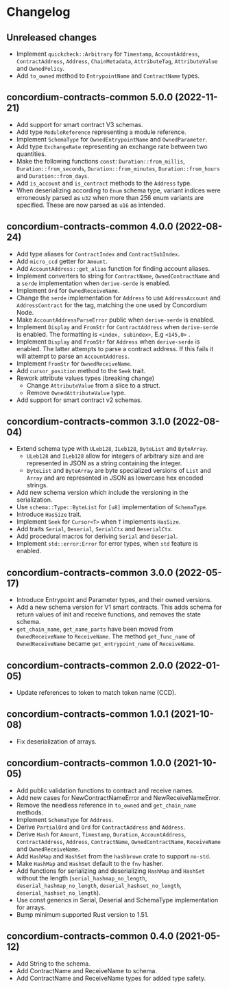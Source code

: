 # Changelog

## Unreleased changes

- Implement `quickcheck::Arbitrary` for `Timestamp`, `AccountAddress`, `ContractAddress`, `Address`,  `ChainMetadata`, `AttributeTag`, `AttributeValue` and `OwnedPolicy`.
- Add `to_owned` method to `EntrypointName` and `ContractName` types.

## concordium-contracts-common 5.0.0 (2022-11-21)

- Add support for smart contract V3 schemas.
- Add type `ModuleReference` representing a module reference.
- Implement `SchemaType` for `OwnedEntrypointName` and `OwnedParameter`.
- Add type `ExchangeRate` representing an exchange rate between two quantities.
- Make the following functions `const`: `Duration::from_millis`, `Duration::from_seconds`, `Duration::from_minutes`, `Duration::from_hours` and `Duration::from_days`.
- Add `is_account` and `is_contract` methods to the `Address` type.
- When deserializing according to `Enum` schema type, variant indices were
  erroneously parsed as `u32` when more than 256 enum variants are specified.
  These are now parsed as `u16` as intended.

## concordium-contracts-common 4.0.0 (2022-08-24)

- Add type aliases for `ContractIndex` and `ContractSubIndex`.
- Add `micro_ccd` getter for `Amount`.
- Add `AccountAddress::get_alias` function for finding account aliases.
- Implement converters to string for `ContractName`, `OwnedContractName` and a `serde` implementation when `derive-serde` is enabled.
- Implement `Ord` for `OwnedReceiveName`.
- Change the `serde` implementation for `Address` to use `AddressAccount` and `AddressContract` for the tag, matching the one used by Concordium Node.
- Make `AccountAddressParseError` public when `derive-serde` is enabled.
- Implement `Display` and `FromStr` for `ContractAddress` when `derive-serde` is enabled. The formatting is `<index, subindex>`, E.g `<145,0>` .
- Implement `Display` and `FromStr` for `Address` when `derive-serde` is enabled. The latter attempts to parse a contract address. If this fails it will attempt to parse an `AccountAddress`.
- Implement `FromStr` for `OwnedReceiveName`.
- Add `cursor_position` method to the `Seek` trait.
- Rework attribute values types (breaking change)
  - Change `AttributeValue` from a slice to a struct.
  - Remove `OwnedAttributeValue` type.
- Add support for smart contract v2 schemas.

## concordium-contracts-common 3.1.0 (2022-08-04)

- Extend schema type with `ULeb128`, `ILeb128`, `ByteList` and `ByteArray`.
  - `ULeb128` and `ILeb128` allow for integers of arbitrary size and are represented in JSON as a string containing the integer.
  - `ByteList` and `ByteArray` are byte specialized versions of `List` and `Array` and are represented in JSON as lowercase hex encoded strings.
- Add new schema version which include the versioning in the serialization.
- Use `schema::Type::ByteList` for `[u8]` implementation of `SchemaType`.
- Introduce `HasSize` trait.
- Implement `Seek` for `Cursor<T>` when `T` implements `HasSize`.
- Add traits `Serial`, `Deserial`, `SerialCtx` and `DeserialCtx`.
- Add procedural macros for deriving `Serial` and `Deserial`.
- Implement `std::error:Error` for error types, when `std` feature is enabled.

## concordium-contracts-common 3.0.0 (2022-05-17)

- Introduce Entrypoint and Parameter types, and their owned versions.
- Add a new schema version for V1 smart contracts.
  This adds schema for return values of init and receive functions, and removes the state schema.
- `get_chain_name`, `get_name_parts` have been moved from `OwnedReceiveName` to
  `ReceiveName`. The method `get_func_name` of `OwnedReceiveName` became
  `get_entrypoint_name` of `ReceiveName`.

## concordium-contracts-common 2.0.0 (2022-01-05)

- Update references to token to match token name (CCD).

## concordium-contracts-common 1.0.1 (2021-10-08)
- Fix deserialization of arrays.

## concordium-contracts-common 1.0.0 (2021-10-05)
- Add public validation functions to contract and receive names.
- Add new cases for NewContractNameError and NewReceiveNameError.
- Remove the needless reference in `to_owned` and `get_chain_name` methods.
- Implement `SchemaType` for `Address`.
- Derive `PartialOrd` and `Ord` for `ContractAddress` and `Address`.
- Derive `Hash` for `Amount`, `Timestamp`, `Duration`, `AccountAddress`, `ContractAddress`, `Address`, `ContractName`, `OwnedContractName`, `ReceiveName` and `OwnedReceiveName`.
- Add `HashMap` and `HashSet` from the `hashbrown` crate to support `no-std`.
- Make `HashMap` and `HashSet` default to the `fnv` hasher.
- Add functions for serializing and deserializing `HashMap` and `HashSet` without the length (`serial_hashmap_no_length`, `deserial_hashmap_no_length`, `deserial_hashset_no_length`, `deserial_hashset_no_length`).
- Use const generics in Serial, Deserial and SchemaType implementation for arrays.
- Bump minimum supported Rust version to 1.51.

## concordium-contracts-common 0.4.0 (2021-05-12)

- Add String to the schema.
- Add ContractName and ReceiveName to schema.
- Add ContractName and ReceiveName types for added type safety.

